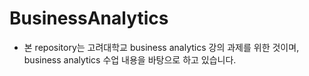 # BusinessAnalytics

- 본 repository는 고려대학교 business analytics 강의 과제를 위한 것이며, business analytics 수업 내용을 바탕으로 하고 있습니다. 
